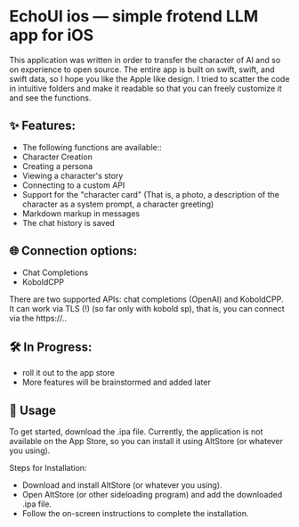 # EchoUI ios — simple frotend LLM app for iOS

This application was written in order to transfer the character of AI and so on experience to open source. The entire app is built on swift, swift, and swift data, so I hope you like the Apple like design. I tried to scatter the code in intuitive folders and make it readable so that you can freely customize it and see the functions.

## ✨ Features:

+ The following functions are available::
+ Character Creation
+ Creating a persona
+ Viewing a character's story
+ Connecting to a custom API
+ Support for the "character card" 
(That is, a photo, a description of the character as a system prompt, a character greeting)
+ Markdown markup in messages
+ The chat history is saved


## 🌐 Connection options:
+ Chat Completions
+ KoboldCPP

There are two supported APIs: chat completions (OpenAI) and KoboldCPP. It can work via TLS (!) (so far only with kobold sp), that is, you can connect via the https://..

## 🛠️ In Progress:

+ roll it out to the app store
+ More features will be brainstormed and added later

## 📲 Usage

To get started, download the .ipa file.
Currently, the application is not available on the App Store, so you can install it using AltStore (or whatever you using).

Steps for Installation:

+ Download and install AltStore (or whatever you using).
+ Open AltStore (or other sideloading program) and add the downloaded .ipa file.
+ Follow the on-screen instructions to complete the installation.



